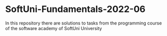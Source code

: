 # SoftUni-Fundamentals-2022-06
In this repository there are solutions to tasks from the programming course of the software academy of SoftUni University

